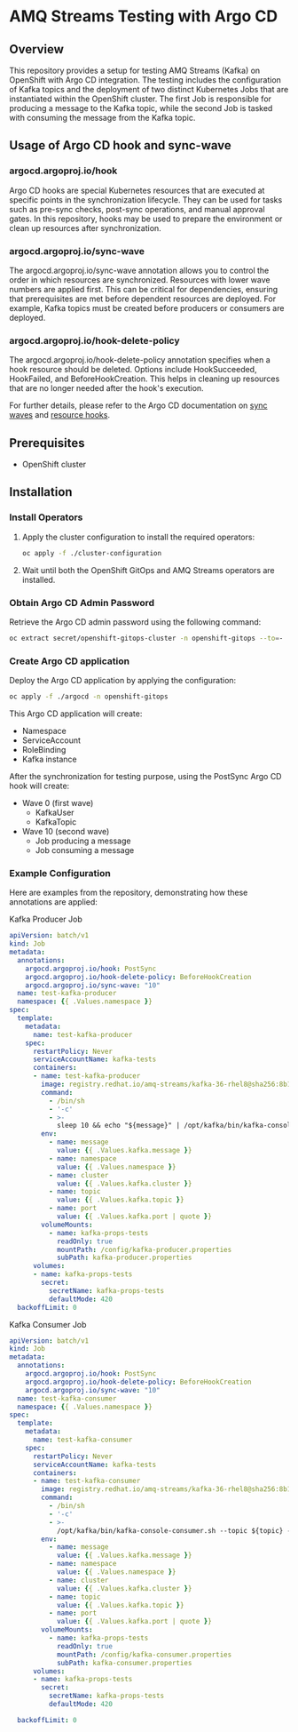 # AMQ Streams Testing with Argo CD

## Overview
This repository provides a setup for testing AMQ Streams (Kafka) on OpenShift with Argo CD integration. The testing includes the configuration of Kafka topics and the deployment of two distinct Kubernetes Jobs that are instantiated within the OpenShift cluster. The first Job is responsible for producing a message to the Kafka topic, while the second Job is tasked with consuming the message from the Kafka topic.

## Usage of Argo CD hook and sync-wave 

### argocd.argoproj.io/hook
Argo CD hooks are special Kubernetes resources that are executed at specific points in the synchronization lifecycle. They can be used for tasks such as pre-sync checks, post-sync operations, and manual approval gates. In this repository, hooks may be used to prepare the environment or clean up resources after synchronization.

### argocd.argoproj.io/sync-wave
The argocd.argoproj.io/sync-wave annotation allows you to control the order in which resources are synchronized. Resources with lower wave numbers are applied first. This can be critical for dependencies, ensuring that prerequisites are met before dependent resources are deployed. For example, Kafka topics must be created before producers or consumers are deployed.

### argocd.argoproj.io/hook-delete-policy
The argocd.argoproj.io/hook-delete-policy annotation specifies when a hook resource should be deleted. Options include HookSucceeded, HookFailed, and BeforeHookCreation. This helps in cleaning up resources that are no longer needed after the hook's execution.

For further details, please refer to the Argo CD documentation on [sync waves](https://argo-cd.readthedocs.io/en/stable/user-guide/sync-waves/) and [resource hooks](https://argo-cd.readthedocs.io/en/stable/user-guide/resource_hooks).

## Prerequisites
- OpenShift cluster

## Installation

### Install Operators
1. Apply the cluster configuration to install the required operators:
    ```bash
    oc apply -f ./cluster-configuration
    ```
2. Wait until both the OpenShift GitOps and AMQ Streams operators are installed.

### Obtain Argo CD Admin Password
Retrieve the Argo CD admin password using the following command:
```bash
oc extract secret/openshift-gitops-cluster -n openshift-gitops --to=-
```

### Create Argo CD application

Deploy the Argo CD application by applying the configuration:

```bash
oc apply -f ./argocd -n openshift-gitops
```

This Argo CD application will create:
- Namespace
- ServiceAccount
- RoleBinding
- Kafka instance

After the synchronization for testing purpose, using the PostSync Argo CD hook will create:
- Wave 0 (first wave)
  - KafkaUser
  - KafkaTopic
- Wave 10 (second wave)
  - Job producing a message
  - Job consuming a message 

### Example Configuration
Here are examples from the repository, demonstrating how these annotations are applied:

Kafka Producer Job
```yaml
apiVersion: batch/v1
kind: Job
metadata:
  annotations:
    argocd.argoproj.io/hook: PostSync
    argocd.argoproj.io/hook-delete-policy: BeforeHookCreation
    argocd.argoproj.io/sync-wave: "10"
  name: test-kafka-producer
  namespace: {{ .Values.namespace }}  
spec:
  template:
    metadata:
      name: test-kafka-producer
    spec:
      restartPolicy: Never
      serviceAccountName: kafka-tests     
      containers:
      - name: test-kafka-producer
        image: registry.redhat.io/amq-streams/kafka-36-rhel8@sha256:8b10bfb697b48ba3ed246fb846384f4cc67f05f670e9521edf0f47f829869404
        command:
          - /bin/sh
          - '-c'
          - >-
            sleep 10 && echo "${message}" | /opt/kafka/bin/kafka-console-producer.sh --topic ${topic} --bootstrap-server ${cluster}-kafka-bootstrap:${port} --producer.config=/config/kafka-producer.properties  || exit 1
        env:
          - name: message
            value: {{ .Values.kafka.message }}
          - name: namespace
            value: {{ .Values.namespace }}  
          - name: cluster
            value: {{ .Values.kafka.cluster }} 
          - name: topic
            value: {{ .Values.kafka.topic }}     
          - name: port
            value: {{ .Values.kafka.port | quote }}
        volumeMounts:
          - name: kafka-props-tests
            readOnly: true
            mountPath: /config/kafka-producer.properties
            subPath: kafka-producer.properties
      volumes:
      - name: kafka-props-tests
        secret:
          secretName: kafka-props-tests
          defaultMode: 420           
  backoffLimit: 0
```


Kafka Consumer Job
```yaml
apiVersion: batch/v1
kind: Job
metadata:
  annotations:
    argocd.argoproj.io/hook: PostSync
    argocd.argoproj.io/hook-delete-policy: BeforeHookCreation
    argocd.argoproj.io/sync-wave: "10"
  name: test-kafka-consumer
  namespace: {{ .Values.namespace }}  
spec:
  template:
    metadata:
      name: test-kafka-consumer
    spec:
      restartPolicy: Never
      serviceAccountName: kafka-tests
      containers:
      - name: test-kafka-consumer
        image: registry.redhat.io/amq-streams/kafka-36-rhel8@sha256:8b10bfb697b48ba3ed246fb846384f4cc67f05f670e9521edf0f47f829869404
        command:
          - /bin/sh
          - '-c'
          - >-
            /opt/kafka/bin/kafka-console-consumer.sh --topic ${topic} --bootstrap-server ${cluster}-kafka-bootstrap:${port} --consumer.config=/config/kafka-consumer.properties --max-messages 1 | grep "${message}" || exit 1
        env:
          - name: message
            value: {{ .Values.kafka.message }}
          - name: namespace
            value: {{ .Values.namespace }}  
          - name: cluster
            value: {{ .Values.kafka.cluster }}                      
          - name: topic
            value: {{ .Values.kafka.topic }}      
          - name: port
            value: {{ .Values.kafka.port | quote }}       
        volumeMounts:
          - name: kafka-props-tests
            readOnly: true
            mountPath: /config/kafka-consumer.properties
            subPath: kafka-consumer.properties
      volumes:
      - name: kafka-props-tests
        secret:
          secretName: kafka-props-tests
          defaultMode: 420

  backoffLimit: 0
```